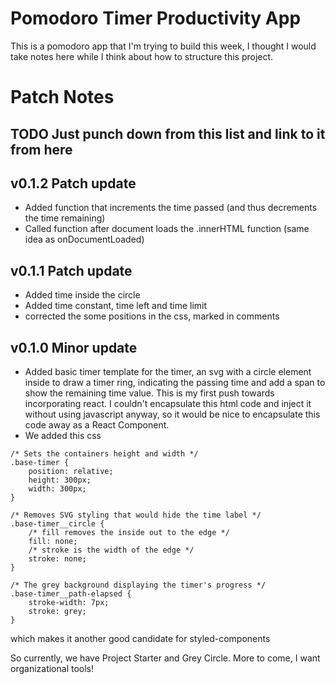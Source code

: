 # Pomodoro Timer Productivity App
This is a pomodoro app that I'm trying to build this week, I thought I would take notes here while I think about how to structure this project.

# Patch Notes
## TODO  Just punch down from this list and link to it from here

## v0.1.2 Patch update
- Added function that increments the time passed (and thus decrements the time remaining)
- Called function after document loads the .innerHTML function (same idea as onDocumentLoaded)

## v0.1.1 Patch update
- Added time inside the circle
- Added time constant, time left and time limit
- corrected the some positions in the css, marked in comments

## v0.1.0 Minor update

- Added basic timer template for the timer, an svg with a circle element inside to draw a timer ring, indicating the passing time and add a span to show the remaining time value. This is my first push towards incorporating react. I couldn't encapsulate this html code and inject it without using javascript anyway, so it would be nice to encapsulate this code away as a React Component.
- We added this css
```
/* Sets the containers height and width */
.base-timer {
    position: relative;
    height: 300px;
    width: 300px;
}

/* Removes SVG styling that would hide the time label */
.base-timer__circle {
    /* fill removes the inside out to the edge */
    fill: none;
    /* stroke is the width of the edge */
    stroke: none;
}

/* The grey background displaying the timer's progress */
.base-timer__path-elapsed {
    stroke-width: 7px;
    stroke: grey;
}
```
which makes it another good candidate for styled-components

So currently, we have Project Starter and Grey Circle. More to come, I want organizational tools!